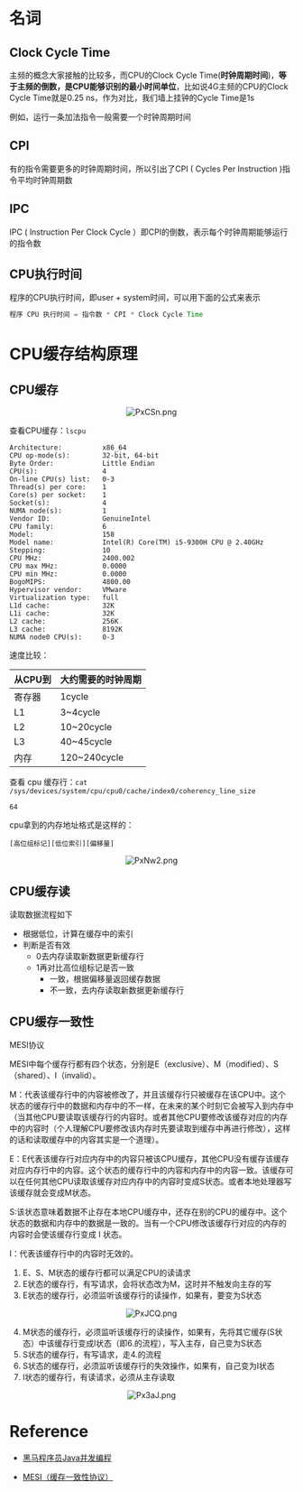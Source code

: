 # 名词

## Clock Cycle Time
主频的概念大家接触的比较多，而CPU的Clock Cycle Time(**时钟周期时间**)，**等于主频的倒数，是CPU能够识别的最小时间单位**，比如说4G主频的CPU的Clock Cycle Time就是0.25 ns，作为对比，我们墙上挂钟的Cycle Time是1s

例如，运行一条加法指令一般需要一个时钟周期时间

## CPl
有的指令需要更多的时钟周期时间，所以引出了CPI ( Cycles Per Instruction )指令平均时钟周期数

## IPC

IPC ( lnstruction Per Clock Cycle ）即CPI的倒数，表示每个时钟周期能够运行的指令数

## CPU执行时间

程序的CPU执行时间，即user + system时间，可以用下面的公式来表示

```java
程序 CPU 执行时间 = 指令数 * CPI * Clock Cycle Time
```

# CPU缓存结构原理

## CPU缓存

<center><img src="https://ss.im5i.com/2021/08/11/PxCSn.png" alt="PxCSn.png" border="0" /></center>

查看CPU缓存：`lscpu`

```shell
Architecture:          x86_64
CPU op-mode(s):        32-bit, 64-bit
Byte Order:            Little Endian
CPU(s):                4
On-line CPU(s) list:   0-3
Thread(s) per core:    1
Core(s) per socket:    1
Socket(s):             4
NUMA node(s):          1
Vendor ID:             GenuineIntel
CPU family:            6
Model:                 158
Model name:            Intel(R) Core(TM) i5-9300H CPU @ 2.40GHz
Stepping:              10
CPU MHz:               2400.002
CPU max MHz:           0.0000
CPU min MHz:           0.0000
BogoMIPS:              4800.00
Hypervisor vendor:     VMware
Virtualization type:   full
L1d cache:             32K
L1i cache:             32K
L2 cache:              256K
L3 cache:              8192K
NUMA node0 CPU(s):     0-3
```

速度比较：

| 从CPU到 | 大约需要的时钟周期 |
| :------ | :----------------- |
| 寄存器  | 1cycle             |
| L1      | 3~4cycle           |
| L2      | 10~20cycle         |
| L3      | 40~45cycle         |
| 内存    | 120~240cycle       |

查看 cpu 缓存行：`cat /sys/devices/system/cpu/cpu0/cache/index0/coherency_line_size`

```shell
64
```

cpu拿到的内存地址格式是这样的：

```
[高位组标记][低位索引][偏移量]
```

<center><img src="https://ss.im5i.com/2021/08/11/PxNw2.png" alt="PxNw2.png" border="0" /></center>

## CPU缓存读

读取数据流程如下

- 根据低位，计算在缓存中的索引
- 判断是否有效
  - 0去内存读取新数据更新缓存行
  - 1再对比高位组标记是否一致
    - 一致，根据偏移量返回缓存数据
    - 不一致，去内存读取新数据更新缓存行

## CPU缓存一致性

MESI协议

MESI中每个缓存行都有四个状态，分别是E（exclusive）、M（modified）、S（shared）、I（invalid）。

M：代表该缓存行中的内容被修改了，并且该缓存行只被缓存在该CPU中。这个状态的缓存行中的数据和内存中的不一样，在未来的某个时刻它会被写入到内存中（当其他CPU要读取该缓存行的内容时。或者其他CPU要修改该缓存对应的内存中的内容时（个人理解CPU要修改该内存时先要读取到缓存中再进行修改），这样的话和读取缓存中的内容其实是一个道理）。

E：E代表该缓存行对应内存中的内容只被该CPU缓存，其他CPU没有缓存该缓存对应内存行中的内容。这个状态的缓存行中的内容和内存中的内容一致。该缓存可以在任何其他CPU读取该缓存对应内存中的内容时变成S状态。或者本地处理器写该缓存就会变成M状态。

S:该状态意味着数据不止存在本地CPU缓存中，还存在别的CPU的缓存中。这个状态的数据和内存中的数据是一致的。当有一个CPU修改该缓存行对应的内存的内容时会使该缓存行变成 I 状态。

I：代表该缓存行中的内容时无效的。

1. E、S、M状态的缓存行都可以满足CPU的读请求
2. E状态的缓存行，有写请求，会将状态改为M，这时并不触发向主存的写
3. E状态的缓存行，必须监听该缓存行的读操作，如果有，要变为S状态

<center><img src="https://ss.im5i.com/2021/08/11/PxJCQ.png" alt="PxJCQ.png" border="0" /></center>

4. M状态的缓存行，必须监听该缓存行的读操作，如果有，先将其它缓存(S状态）中该缓存行变成l状态（即6.的流程），写入主存，自己变为S状态
5. S状态的缓存行，有写请求，走4.的流程
6. S状态的缓存行，必须监听该缓存行的失效操作，如果有，自己变为Ⅰ状态
7. l状态的缓存行，有读请求，必须从主存读取

<center><img src="https://ss.im5i.com/2021/08/11/Px3aJ.png" alt="Px3aJ.png" border="0" /></center>

# Reference

- [黑马程序员Java并发编程](https://www.bilibili.com/video/BV16J411h7Rd)

- [MESI（缓存一致性协议）](https://blog.csdn.net/xiaowenmu1/article/details/89705740)



















